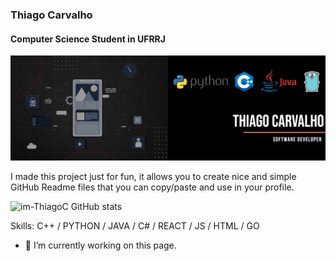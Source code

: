 ### Thiago Carvalho
#### Computer Science Student in UFRRJ
![Computer Science Student in UFRRJ](https://github.com/im-ThiagoC/im-ThiagoC/blob/main/resources/banner.png)

I made this project just for fun, it allows you to create nice and simple GitHub Readme files that you can copy/paste and use in your profile.

![im-ThiagoC GitHub stats](https://github-readme-stats.vercel.app/api?username=im-thiagoc&show_icons=true&theme=transparent)

Skills: C++ / PYTHON / JAVA / C# / REACT / JS / HTML / GO


- 🔭 I’m currently working on this page. 



<!--
**im-ThiagoC/im-ThiagoC** is a ✨ _special_ ✨ repository because its `README.md` (this file) appears on your GitHub profile.

Here are some ideas to get you started:

- 🔭 I’m currently working on ...
- 🌱 I’m currently learning ...
- 👯 I’m looking to collaborate on ...
- 🤔 I’m looking for help with ...
- 💬 Ask me about ...
- 📫 How to reach me: ...
- 😄 Pronouns: ...
- ⚡ Fun fact: ...
-->
